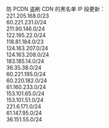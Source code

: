 <p>防 PCDN 盗刷 CDN 的黑名单 IP 段更新：<br />221.205.168.0/23<br />60.221.231.0/24<br />211.90.146.0/24<br />122.195.22.0/24<br />118.81.184.0/23<br />124.163.207.0/24<br />124.163.208.0/24<br />183.185.14.0/24<br />36.35.38.0/24<br />60.221.195.0/24<br />60.220.182.0/24<br />61.160.233.0/24<br />153.101.65.0/24<br />153.101.51.0/24<br />221.6.171.0/24<br />61.147.95.0/24<br />36.151.55.0/24</p>